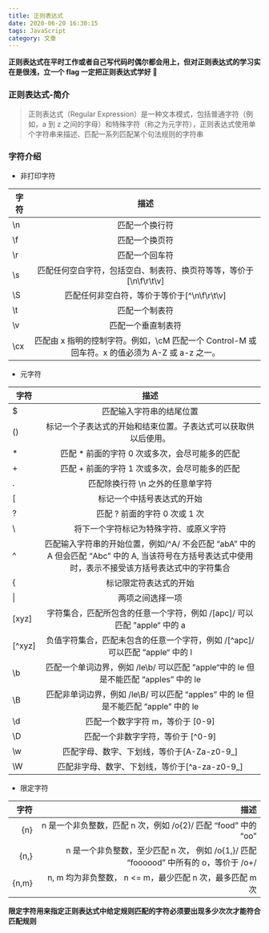 ```yaml
---
title: 正则表达式
date: 2020-06-20 16:30:15
tags: JavaScript
category: 文章
---
```


**正则表达式在平时工作或者自己写代码时偶尔都会用上，但对正则表达式的学习实在是很浅，立一个 flag 一定把正则表达式学好 🌚**

### 正则表达式-简介

> 正则表达式（Regular Expression）是一种文本模式，包括普通字符（例如，a 到 z 之间的字母）和特殊字符（称之为元字符），正则表达式使用单个字符串来描述、匹配一系列匹配某个句法规则的字符串

### 字符介绍

- 非打印字符

| 字符 |                                              描述                                              |
| ---- | :--------------------------------------------------------------------------------------------: |
| \n   |                                         匹配一个换行符                                         |
| \f   |                                         匹配一个换页符                                         |
| \r   |                                         匹配一个回车符                                         |
| \s   |               匹配任何空白字符，包括空白、制表符、换页符等等，等价于[\n\f\r\t\v]               |
| \S   |                          匹配任何非空白符，等价于等价于[^\n\f\r\t\v]                           |
| \t   |                                         匹配一个制表符                                         |
| \v   |                                       匹配一个垂直制表符                                       |
| \cx  | 匹配由 x 指明的控制字符。例如，\cM 匹配一个 Control-M 或回车符。x 的值必须为 A-Z 或 a-z 之一。 |

- 元字符

| 字符   |                                                                         描述                                                                         |
| ------ | :--------------------------------------------------------------------------------------------------------------------------------------------------: |
| \$     |                                                               匹配输入字符串的结尾位置                                                               |
| ()     |                                            标记一个子表达式的开始和结束位置。子表达式可以获取供以后使用。                                            |
| \*     |                                                   匹配 \* 前面的字符 0 次或多次，会尽可能多的匹配                                                    |
| +      |                                                    匹配 + 前面的字符 1 次或多次，会尽可能多的匹配                                                    |
| .      |                                                           匹配除换行符 \n 之外的任意单字符                                                           |
| [      |                                                              标记一个中括号表达式的开始                                                              |
| ?      |                                                            匹配 ? 前面的字符 0 次或 1 次                                                             |
| \      |                                                        将下一个字符标记为特殊字符、或原义字符                                                        |
| ^      | 匹配输入字符串的开始位置，例如/^A/ 不会匹配 “abA” 中的 A 但会匹配 “Abc” 中的 A, 当该符号在方括号表达式中使用时，表示不接受该方括号表达式中的字符集合 |
| {      |                                                                标记限定符表达式的开始                                                                |
| \|     |                                                                   两项之间选择一项                                                                   |
| [xyz]  |                                       字符集合，匹配所包含的任意一个字符，例如 /[apc]/ 可以匹配 ”apple“ 中的 a                                       |
| [^xyz] |                                     负值字符集合，匹配未包含的任意一个字符，例如 /[^apc]/可以匹配 ”apple“ 中的 l                                     |
| \b     |                                 匹配一个单词边界，例如 /le\b/ 可以匹配 ”apple“中的 le 但是不能匹配 “apples” 中的 le                                  |
| \B     |                                  匹配非单词边界，例如 /le\B/ 可以匹配 “apples” 中的 le 但是不能匹配 “apple” 中的 le                                  |
| \d     |                                                           匹配一个数字字符 m，等价于 [0-9]                                                           |
| \D     |                                                          匹配一个非数字字符，等价于 [^0-9]                                                           |
| \w     |                                                      匹配字母、数字、下划线，等价于[A-Za-z0-9_]                                                      |
| \W     |                                                    匹配非字母、数字、下划线，等价于[^a-za-z0-9_]                                                     |

- 限定字符

|  字符 |                                                                                  描述 |
| ----: | ------------------------------------------------------------------------------------: |
|   {n} |                        n 是一个非负整数，匹配 n 次，例如 /o{2}/ 匹配 “food” 中的 “oo” |
|  {n,} | n 是一个非负整数，至少匹配 n 次， 例如 /o{1,}/ 匹配 “foooood” 中所有的 o，等价于 /o+/ |
| {n,m} |                              n, m 均为非负整数， n <= m，最少匹配 n 次，最多匹配 m 次 |

**限定字符用来指定正则表达式中给定规则匹配的字符必须要出现多少次次才能符合匹配规则**
